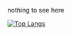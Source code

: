 nothing to see here

[![Top Langs](https://github-readme-stats.vercel.app/api/top-langs/?username=BAVDE1)](https://github.com/BAVDE1/github-readme-stats)
